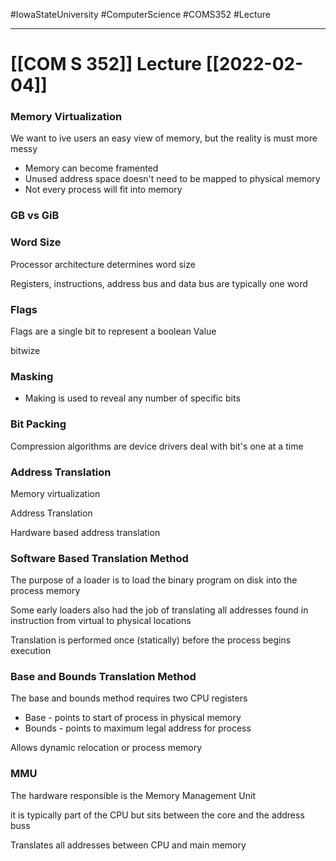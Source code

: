 #IowaStateUniversity
#ComputerScience
#COMS352
#Lecture

---

# [[COM S 352]] Lecture [[2022-02-04]]


### Memory Virtualization

We want to ive users an easy view of memory, but the reality is must more messy

- Memory can become framented
- Unused address space doesn't need to be mapped to physical memory 
- Not every process will fit into memory 

### GB vs GiB

### Word Size

Processor architecture determines word size 

Registers, instructions, address bus and data bus are typically one word 


### Flags 

Flags are a single bit to represent a boolean Value 

bitwize 

### Masking 

- Making is used to reveal any number of specific bits 


### Bit Packing

Compression algorithms are device drivers deal with bit's one at a time 



### Address Translation 

Memory virtualization 

Address Translation 

Hardware based address translation 


### Software Based Translation Method 

The purpose of a loader is  to load the binary program on disk into the process memory 

Some early loaders also had the job of translating all addresses found in instruction from virtual to physical locations 

Translation is performed once (statically) before the process begins execution 

### Base and Bounds Translation Method 

The base and bounds method requires two CPU registers 
- Base - points to start of process in physical memory 
- Bounds - points to maximum legal address for process  

Allows dynamic relocation or process memory

### MMU 

The hardware responsible is the Memory Management Unit 

it is typically part of the CPU but sits between the core and the address buss 

Translates all addresses between CPU and main memory 